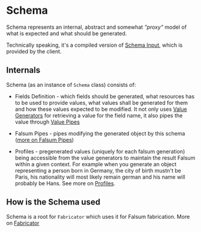 # Schema

Schema represents an internal, abstract and somewhat _"proxy"_ model of what is
expected and what should be generated.

Technically speaking, it's a compiled version of [Schema Input](./02_schema-input.md),
which is provided by the client.

## Internals

Schema (as an instance of `Schema` class) consists of:

- Fields Definition - which fields should be generated, what resources has to be used to provide values,
  what values shall be generated for them and how these values expected to be modified. It not only uses
  [Value Generators](./03_value-generator.md) for retrieving a value for the field name, it also pipes the value
  through [Value Pipes](../Pipes/Value-Pipes/00_value-pipes.md)

- Falsum Pipes - pipes modifying the generated object by this schema ([more on Falsum Pipes](../Pipes/Falsum-Pipes/00_falsum-pipes.md))

- Profiles - pregenerated values (uniquely for each falsum generation) being accessible from the value generators 
  to maintain the result Falsum within a given context. For example when you generate an object representing a 
  person born in Germany, the city of birth mustn't be Paris, his nationality will most likely remain german and 
  his name will probably be Hans. See more on [Profiles](../Profiles/00_introduction.md).


## How is the Schema used

Schema is a root for `Fabricator` which uses it for Falsum fabrication. More on [Fabricator](./04_fabricator.md)
